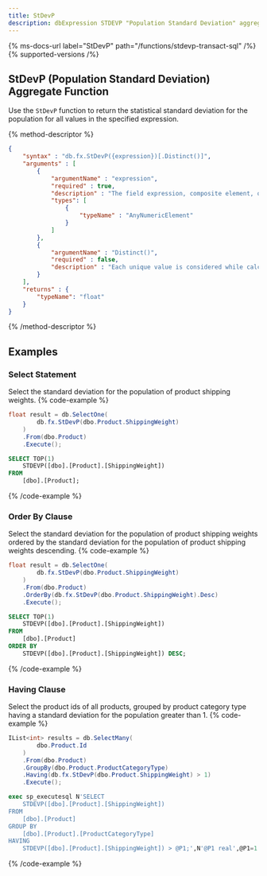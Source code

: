 ```yaml
---
title: StDevP
description: dbExpression STDEVP "Population Standard Deviation" aggregate function
---
```


{% ms-docs-url label="StDevP" path="/functions/stdevp-transact-sql" /%}
{% supported-versions /%}

## StDevP (Population Standard Deviation) Aggregate Function

Use the `StDevP` function to return the statistical standard deviation for the population for all values in the specified expression.

{% method-descriptor %}
```json
{
    "syntax" : "db.fx.StDevP({expression})[.Distinct()]",
    "arguments" : [
        {
            "argumentName" : "expression",
            "required" : true,
            "description" : "The field expression, composite element, or function result to use in calculating the standard deviation.",
            "types": [
                { 
                    "typeName" : "AnyNumericElement"
                }
            ]
        },
        {
            "argumentName" : "Distinct()",
            "required" : false,
            "description" : "Each unique value is considered while calculating the standard deviation for the population."
        }        
    ],
    "returns" : {
        "typeName": "float"
    }
}
```
{% /method-descriptor %}

## Examples
### Select Statement
Select the standard deviation for the population of product shipping weights.
{% code-example %}
```csharp
float result = db.SelectOne(
        db.fx.StDevP(dbo.Product.ShippingWeight)
    )
    .From(dbo.Product)
    .Execute();
```
```sql
SELECT TOP(1)
	STDEVP([dbo].[Product].[ShippingWeight])
FROM
	[dbo].[Product];
```
{% /code-example %}

### Order By Clause
Select the standard deviation for the population of product shipping weights ordered by the standard deviation for the population of product shipping weights descending.
{% code-example %}
```csharp
float result = db.SelectOne(
        db.fx.StDevP(dbo.Product.ShippingWeight)
    )
    .From(dbo.Product)
    .OrderBy(db.fx.StDevP(dbo.Product.ShippingWeight).Desc)
    .Execute();
```
```sql
SELECT TOP(1)
	STDEVP([dbo].[Product].[ShippingWeight])
FROM
	[dbo].[Product]
ORDER BY
	STDEVP([dbo].[Product].[ShippingWeight]) DESC;
```
{% /code-example %}

### Having Clause
Select the product ids of all products, grouped by product
category type having a standard deviation for the population greater than 1.
{% code-example %}
```csharp
IList<int> results = db.SelectMany(
        dbo.Product.Id
    )
    .From(dbo.Product)
    .GroupBy(dbo.Product.ProductCategoryType)
    .Having(db.fx.StDevP(dbo.Product.ShippingWeight) > 1)
    .Execute();
```
```sql
exec sp_executesql N'SELECT
	STDEVP([dbo].[Product].[ShippingWeight])
FROM
	[dbo].[Product]
GROUP BY
	[dbo].[Product].[ProductCategoryType]
HAVING
	STDEVP([dbo].[Product].[ShippingWeight]) > @P1;',N'@P1 real',@P1=1
```
{% /code-example %}
